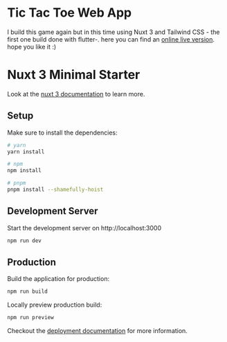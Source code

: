 # Tic Tac Toe Web App
I build this game again but in this time using Nuxt 3 and Tailwind CSS - the first one build done with flutter-.
here you can find an [ online live version](https://gleaming-llama-154dbe.netlify.app/).
hope you like it :)
# Nuxt 3 Minimal Starter

Look at the [nuxt 3 documentation](https://v3.nuxtjs.org) to learn more.

## Setup

Make sure to install the dependencies:

```bash
# yarn
yarn install

# npm
npm install

# pnpm
pnpm install --shamefully-hoist
```

## Development Server

Start the development server on http://localhost:3000

```bash
npm run dev
```

## Production

Build the application for production:

```bash
npm run build
```

Locally preview production build:

```bash
npm run preview
```

Checkout the [deployment documentation](https://v3.nuxtjs.org/guide/deploy/presets) for more information.
